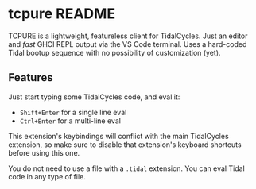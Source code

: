 # tcpure README

TCPURE is a lightweight, featureless client for TidalCycles. 
Just an editor and _fast_ GHCI REPL output via 
the VS Code terminal. Uses a hard-coded Tidal bootup sequence with no
possibility of customization (yet).

## Features

Just start typing some TidalCycles code, and eval it:

* `Shift+Enter` for a single line eval
* `Ctrl+Enter` for a multi-line eval

This extension's keybindings will conflict with the main TidalCycles
extension, so make sure to disable that extension's keyboard shortcuts
before using this one. 

You do not need to use a file with a `.tidal` extension. You can eval
Tidal code in any type of file.
